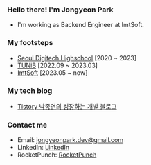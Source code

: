### Hello there! I'm Jongyeon Park
- I'm working as Backend Engineer at ImtSoft.

<!-- ### My resume -->
<!-- <a href="" target="_blank">**Resume**</a> -->

### My footsteps
- <a href="https://sdh.sen.hs.kr/index.do" target="_blank">Seoul Digitech Highschool</a> [2020 ~ 2023]
- <a href="https://tunib.ai/" target="_blank">TUNiB</a> [2022.09 ~ 2023.03]
- <a href="http://www.imtsoft.co.kr/" target="_blank">ImtSoft</a> [2023.05 ~ now]

### My tech blog
- <a href="https://parkstate.tistory.com/" target="_blank">Tistory 박종연의 성장하는 개발 블로그</a>

### Contact me
- Email: <a href="mailto:jongyeonpark.dev@gmail.com" target="_blank">jongyeonpark.dev@gmail.com</a>
- LinkedIn: <a href="https://www.linkedin.com/in/%EC%A2%85%EC%97%B0-%EB%B0%95-036368243" target="_blank">LinkedIn</a>
- RocketPunch: <a href="https://www.rocketpunch.com/@pokoed" target="_blank">RocketPunch</a>



<!-- ## 📜 이력서 PDF입니다!
[이력서 PDF](https://drive.google.com/file/d/12jRhPKzYixTQm53PFljR43WCBMNmOgzw/view?usp=share_link) -->

<!--[~~Velog pokoed.log(Tistory로 이전)~~](https://velog.io/@pokoed/)-->
